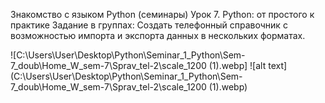 Знакомство с языком Python (семинары)
Урок 7. Python: от простого к практике
Задание в группах: Создать телефонный справочник с возможностью импорта и экспорта данных в нескольких форматах.

![C:\Users\User\Desktop\Python\Seminar_1_Python\Sem-7_doub\Home_W_sem-7\Sprav_tel-2\scale_1200 (1).webp]
![alt text](C:\Users\User\Desktop\Python\Seminar_1_Python\Sem-7_doub\Home_W_sem-7\Sprav_tel-2\scale_1200 (1).webp)